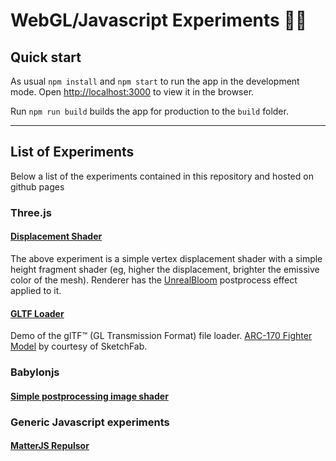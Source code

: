# WebGL/Javascript Experiments 🧪🔬

## Quick start

As usual `npm install` and `npm start` to run the app in the development mode.
Open [http://localhost:3000](http://localhost:3000) to view it in the browser.

Run `npm run build` builds the app for production to the `build` folder.

----

## List of Experiments

Below a list of the experiments contained in this repository and hosted on github pages

### Three.js

#### [Displacement Shader](https://experiments.luigimannoni.com/#/three/displacement)

The above experiment is a simple vertex displacement shader with a simple height fragment shader (eg, higher the displacement, brighter the emissive color of the mesh). Renderer has the [UnrealBloom](https://threejs.org/examples/webgl_postprocessing_unreal_bloom.html) postprocess effect applied to it.

#### [GLTF Loader](https://experiments.luigimannoni.com/#/three/arc170)

Demo of the glTF™ (GL Transmission Format) file loader. [ARC-170 Fighter Model](https://sketchfab.com/3d-models/arc-170-fighter-d2b9834148e84c86a2423148db1f6705) by courtesy of SketchFab.

### Babylonjs

#### [Simple postprocessing image shader](https://experiments.luigimannoni.com/#/babylon/image-postprocessing)

### Generic Javascript experiments

#### [MatterJS Repulsor](https://experiments.luigimannoni.com/#/javascript/matter-repulsor)
